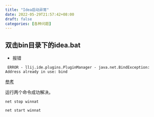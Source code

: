 ```yaml
---
title: "Idea启动异常"
date: 2022-05-29T21:57:42+08:00
draft: false
categories: [各种问题]
---
```

## 双击bin目录下的idea.bat

* 报错
```
 ERROR - llij.ide.plugins.PluginManager - java.net.BindException: Address already in use: bind
```

[参考](https://youtrack.jetbrains.com/issue/IDEA-238995?_ga=2.104461126.793169770.1653832196-580605303.1650608936&_gl=1*eky96f*_ga*NTgwNjA1MzAzLjE2NTA2MDg5MzY.*_ga_9J976DJZ68*MTY1MzgzMjE5Ni4zLjAuMTY1MzgzMjE5Ni4w)

运行两个命令成功解决。

```
net stop winnat

net start winnat
```


